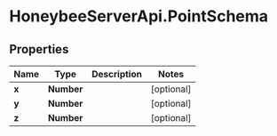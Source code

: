 # HoneybeeServerApi.PointSchema

## Properties
Name | Type | Description | Notes
------------ | ------------- | ------------- | -------------
**x** | **Number** |  | [optional] 
**y** | **Number** |  | [optional] 
**z** | **Number** |  | [optional] 


